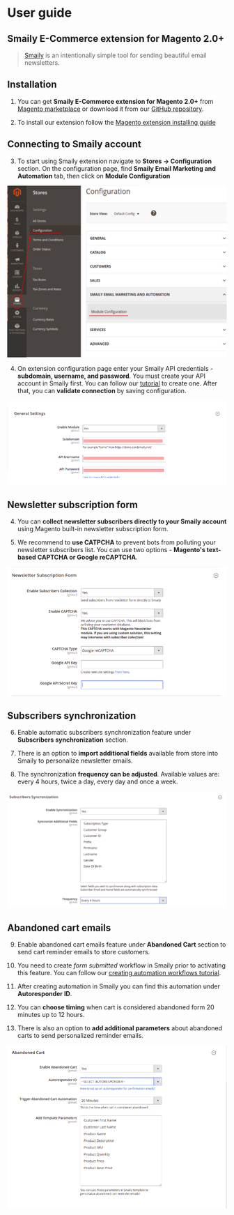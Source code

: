 # User guide

## Smaily E-Commerce extension for Magento 2.0+
>[Smaily](https://smaily.com/) is an intentionally simple tool for sending beautiful email newsletters.

## Installation

1. You can get **Smaily E-Commerce extension for Magento 2.0+** from [Magento marketplace](https://marketplace.magento.com/smaily-smailyformagento.html) or download it from our [GitHub repository](https://github.com/sendsmaily/smaily-magento-extension).

2. To install our extension follow the [Magento extension installing guide](https://docs.magento.com/marketplace/user_guide/buyers/install-extension.html)

## Connecting to Smaily account

3. To start using Smaily extension navigate to **Stores -> Configuration** section. On the configuration page, find **Smaily Email Marketing and Automation** tab, then click on **Module Configuration**

![Module configuration path](assets/stores_config_module.png)

4. On extension configuration page enter your Smaily API credentials - **subdomain, username, and password**. You must create your API account in Smaily first. You can follow our [tutorial](http://help.smaily.com/en/support/solutions/articles/16000062943-create-api-user) to create one. After that, you can **validate connection** by saving configuration.

![API credentials section](assets/general_settings.png)

## Newsletter subscription form

4. You can **collect newsletter subscribers directly to your Smaily account** using Magento built-in newsletter subscription form.

5. We recommend to **use CATPCHA** to prevent bots from polluting your newsletter subscribers list. You can use two options - **Magento's text-based CAPTCHA or Google reCAPTCHA**.

![Newletter subscription form](assets/newsletter_subscription_form.png)

## Subscribers synchronization

6. Enable automatic subscribers synchronization feature under **Subscribers synchronization** section.

7. There is an option to **import additional fields** available from store into Smaily to personalize newsletter emails.

8. The synchronization **frequency can be adjusted**. Available values are: every 4 hours, twice a day, every day and once a week.

![Subscribers automatic sync section](assets/subscribers_sync.png)

## Abandoned cart emails

9. Enable abandoned cart emails feature under **Abandoned Cart** section to send cart reminder emails to store customers.

10. You need to create *form submitted* workflow in Smaily prior to activating this feature. You can follow our [creating automation workflows tutorial](http://help.smaily.com/en/support/solutions/articles/16000092458-creating-automation-workflows).

11. After creating automation in Smaily you can find this automation under **Autoresponder ID**.

12. You can **choose timing** when cart is considered abandoned form 20 minutes up to 12 hours.

13. There is also an option to **add additional parameters** about abandoned carts to send personalized reminder emails.

![Abandoned cart emails](assets/abandoned_cart.png)
